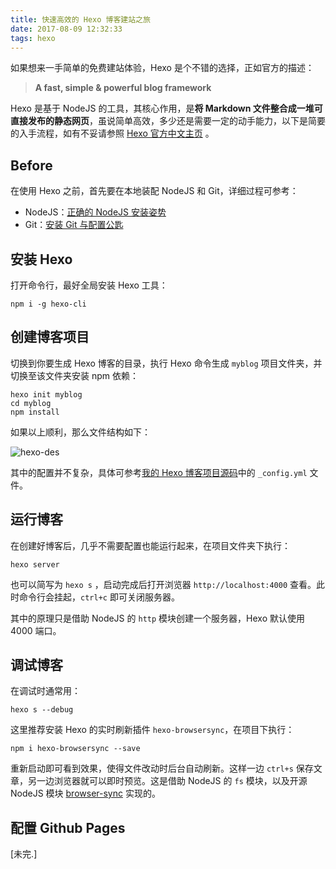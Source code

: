 ```yaml
---
title: 快速高效的 Hexo 博客建站之旅 
date: 2017-08-09 12:32:33
tags: hexo
---
```


如果想来一手简单的免费建站体验，Hexo 是个不错的选择，正如官方的描述：

> **A fast, simple & powerful blog framework**

<!-- more -->

Hexo 是基于 NodeJS 的工具，其核心作用，是**将 Markdown 文件整合成一堆可直接发布的静态网页**，虽说简单高效，多少还是需要一定的动手能力，以下是简要的入手流程，如有不妥请参照 [Hexo 官方中文主页](https://hexo.io/zh-cn/) 。

## Before

在使用 Hexo 之前，首先要在本地装配 NodeJS 和 Git，详细过程可参考：

-  NodeJS：[正确的 NodeJS 安装姿势](/2017/08/10/nodejs-run-first/)
- Git：[安装 Git 与配置公匙](/2017/08/10/git-run-first/)

## 安装 Hexo

打开命令行，最好全局安装 Hexo 工具：

```shell
npm i -g hexo-cli
```

## 创建博客项目

切换到你要生成 Hexo 博客的目录，执行 Hexo 命令生成 `myblog` 项目文件夹，并切换至该文件夹安装 npm 依赖：

```shell
hexo init myblog
cd myblog
npm install
```

如果以上顺利，那么文件结构如下：

![hexo-des](hexo-des.png)

其中的配置并不复杂，具体可参考[我的 Hexo 博客项目源码](https://github.com/Aysnine/bnote)中的 `_config.yml` 文件。

## 运行博客

在创建好博客后，几乎不需要配置也能运行起来，在项目文件夹下执行：

```shell
hexo server
```

也可以简写为 `hexo s` ，启动完成后打开浏览器 `http://localhost:4000` 查看。此时命令行会挂起，`ctrl+c` 即可关闭服务器。

其中的原理只是借助 NodeJS 的 `http` 模块创建一个服务器，Hexo 默认使用 4000 端口。

## 调试博客

在调试时通常用：

```
hexo s --debug
```

这里推荐安装 Hexo 的实时刷新插件 `hexo-browsersync`，在项目下执行：

```
npm i hexo-browsersync --save
```

重新启动即可看到效果，使得文件改动时后台自动刷新。这样一边 `ctrl+s` 保存文章，另一边浏览器就可以即时预览。这是借助 NodeJS 的 `fs` 模块，以及开源 NodeJS 模块 [browser-sync](http://www.browsersync.cn/) 实现的。

## 配置 Github Pages

[未完.]
